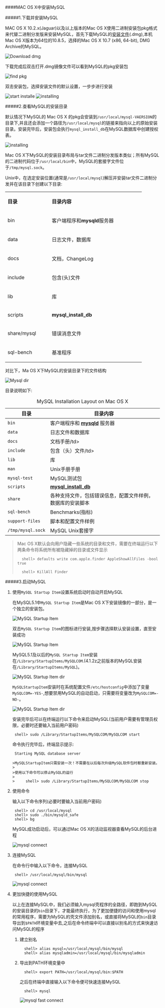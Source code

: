 ####MAC OS X中安装MySQL

#####1.下载并安装MySQL

   MAC OS X 10.2.x(Jaguar)以及以上版本的Mac OS X使用二进制安装包pkg格式来代替二进制分发版来安装MySQL，首先下载MySQL的[安装文件][1](.dmg),本机Mac OS X版本为64位的10.8.5，选择的Mac OS X 10.7 (x86, 64-bit), DMG Archive的MySQL。
	
![Download dmg][2]

下载完成后双击打开.dmg镜像文件可以看到MySQL的pkg安装包

![find pkg][3]

双击安装包，选择安装文件的默认设置，一步步进行安装

![start installe][4]
![installing][5]
	
#####2.查看MySQL的安装目录

默认情况下MySQL的 Mac OS X 的pkg会安装到`/usr/local/mysql-VAERSION`的目录下,并且还会添加一个路径为`/usr/local/mysql`的链接来指向以上的原始安装目录。安装完毕后，安装包会执行`mysql_install_db`在MySQL数据库中创建授权表。
	
![installing][6]
	
Mac OS X下MySQL的安装目录布局与tar文件二进制分发版本类似；所有MySQL的二进制代码位于`/usr/local/bin`中，MySQL的套接字文件位于`/tmp/mysql.sock`。
	
Unix中，在选定安装位置(通常是`/usr/local/mysql`)解压并安装tar文件二进制分发并在该目录下创建以下目录:

<table border="0" cellpadding="0" id="table4">
		<tbody><tr>
			<td width="128">
			<p><strong><span>目录</span></strong></p></td>
			<td width="285">
			<p><strong><span>目录内容</span></strong></p></td>
		</tr>
		<tr>
			<td width="128">
			<p>
			<span>bin</span></p></td>
			<td width="285">
			<p>客户端程序和<strong><span>mysqld</span></strong>服务器</p></td>
		</tr>
		<tr>
			<td width="128">
			<p>
			<span>data</span></p></td>
			<td width="285">
			<p>日志文件，数据库</p></td>
		</tr>
		<tr>
			<td width="128">
			<p>
			<span>docs</span></p></td>
			<td width="285">
			<p>文档，<span>ChangeLog</span></p></td>
		</tr>
		<tr>
			<td width="128">
			<p>
			<span>include</span></p></td>
			<td width="285">
			<p>包含<span>(</span>头<span>)</span>文件</p></td>
		</tr>
		<tr>
			<td width="128">
			<p>
			<span>lib</span></p></td>
			<td width="285">
			<p>库</p></td>
		</tr>
		<tr>
			<td width="128">
			<p>
			<span>scripts</span></p></td>
			<td width="285">
			<p><strong>
			<span>mysql_install_db</span></strong></p></td>
		</tr>
		<tr>
			<td width="128">
			<p>
			<span>share/mysql</span></p></td>
			<td width="285">
			<p>错误消息文件</p></td>
		</tr>
		<tr>
			<td width="128">
			<p>
			<span>sql-bench</span></p></td>
			<td width="285">
			<p>基准程序</p></td>
		</tr>
	</tbody></table>
		
对比下，Ma OS X下MySQL的安装目录下的文件结构	
	
![Mysql dir][7]	
	
目录说明如下:
<table summary="MySQL Installation Layout on Mac OS X" border="0">
 	<caption>MySQL Installation Layout on Mac OS X</caption>
    <colgroup>
    <col />
    <col />
   </colgroup>
   <thead>
    <tr>
     <th scope="col">目录</th>
     <th scope="col">目录内容</th>
    </tr>
   </thead>
   <tbody>
    <tr>
     <td scope="row"><code class="filename">bin</code></td>
     <td>客户端程序和 <a class="link" href="mysqld.html" title="4.3.1.&nbsp;mysqld — The MySQL Server"><span class="command"><strong>mysqld</strong></span></a> 服务器</td>
    </tr>
    <tr>
     <td scope="row"><code class="filename">data</code></td>
     <td>日志文件和数据库</td>
    </tr>
    <tr>
     <td scope="row"><code class="filename">docs</code></td>
     <td>文档手册/td>
    </tr>
    <tr>
     <td scope="row"><code class="filename">include</code></td>
     <td>包含（头）文件/td>
    </tr>
    <tr>
     <td scope="row"><code class="filename">lib</code></td>
     <td>库</td>
    </tr>
    <tr>
     <td scope="row"><code class="filename">man</code></td>
     <td>Unix手册手册</td>
    </tr>
    <tr>
     <td scope="row"><code class="filename">mysql-test</code></td>
     <td>MySQL测试包</td>
    </tr>
    <tr>
     <td scope="row"><code class="filename">scripts</code></td>
     <td><a class="link" href="mysql-install-db.html" title="4.4.3.&nbsp;mysql_install_db — Initialize MySQL Data Directory"><span class="command"><strong>mysql_install_db</strong></span></a></td>
    </tr>
    <tr>
     <td scope="row"><code class="filename">share</code></td>
     <td>各种支持文件，包括错误信息，配置文件样例，数据库的安装脚本</td>
    </tr>
    <tr>
     <td scope="row"><code class="filename">sql-bench</code></td>
     <td>Benchmarks(指标)</td>
    </tr>
    <tr>
     <td scope="row"><code class="filename">support-files</code></td>
     <td>脚本和配置文件样例</td>
    </tr>
    <tr>
     <td scope="row"><code class="filename">/tmp/mysql.sock</code></td>
     <td>MySQL Unix套接字</td>
    </tr>
   </tbody>
  </table>

>Mac OS X默认会向用户隐藏一些系统的目录和文件，需要在终端运行以下两条命令将系统所有被隐藏掉的目录或文件显示
>
> 		shell> defaults write com.apple.finder AppleShowAllFiles -bool true
>   	
> 		shell> KillAll Finder

#####3.启动MySQL

1. 使用`MySQL Startup Item`设置系统启动时自动开启MySQL
	
	在MySQL5.1中`MySQL Startup Item`是Mac OS X下安装镜像的一部分，是一个独立的安装包。
   
    ![MySQL Startup Item][8]

   	双击`MySQL Startup Item`的图标进行安装,按步骤选择默认安装设置，直至安装成功
   	
    ![MySQL Startup Item][13]		
   
    MySQL5.1及以后的`MySQL Startup Item`安装在`/Library/StartupItems/MySQLCOM`.(4.1.2z之前版本的MySQL安装在`/Library/StartupItems/MySQL`)。
	
	![MySQL Startup Item dir][9]
		
	`MySQLStartupItem`安装时在系统配置文件`/etc/hostconfig`中添加了变量`MySQLCOM=-YES-`,想要禁用MySQL的自动启动，只需要将变量改为`MySQLCOM=-NO-`。
		
	![MySQL Startup Item dir][10]
		
	安装完毕后可以在终端运行以下命令来启动MySQL(当前用户需要有管理员权限，必要时还要输入当前用户密码)

		shell> sudo /Library/StartupItems/MySQLCOM/MySQLCOM start
              
    命令执行完毕后，终端显示提示:
       
        Starting MySQL database server      
	       
	   >MySQLStartupItem只需安装一次！不需要在以后每次升级MySQL软件包时都重新安装。
	   >
	   >使用以下命令可以停止MySQL的运行
	   >
	   >     shell> sudo /Library/StartupItems/MySQLCOM/MySQLCOM stop

2. 使用命令
		
	输入以下命令序列(必要时要输入当前用户密码)
		
		shell> cd /usr/local/mysql
		shell> sudo ./bin/mysqld_safe
		shell> bg
	
	MySQL成功启动后，可以通过Mac OS X的活动监视器查看MySQL的后台进程
	
	![mysql connect][14]

4. 连接MySQL		

	在命令行中输入以下命令，连接MySQL
	
		shell> /usr/local/mysql/bin/mysql	
	
	![mysql connect][11]

5. 更加快捷的使用MySQL

   以上在连接MySQL中，我们必须输入mysql壳程序的全路径，即跑到MySQL的安装目录的`bin`目录下，才能最终执行，为了更加便捷的访问和使用mysql的常用程序，需要为MySQL的壳文件添加别名，或直接将MySQL的`bin`目录导出到`$PATH`环境变量中去,之后在命令终端中可以直接以别名的方式来快速访问MySQL的程序
	
   1. 建立别名		
		
			shell> alias mysql=/usr/local/mysql/bin/mysql
        	shell> alias mysqladmin=/usr/local/mysql/bin/mysqladmin
			
   2. 导出到PATH环境变量中
	
	    	shell> export PATH=/usr/local/mysql/bin:$PATH

   		之后在终端中直接输入以下命令便可快速连接MySQL

	 		shell> mysql
	
      ![mysql fast connect][12]

	

	
[1]: http://dev.mysql.com/downloads/mysql/
[2]: 1.png
[3]: 2.png
[4]: 3.png
[5]: 4.png

[6]: 5.png

[7]: 6.png
[8]: 7.png
[9]: 9.png
[10]: 10.png
[11]: 11.png
[12]: 12.png
[13]: 8.png
[14]: 13.png
